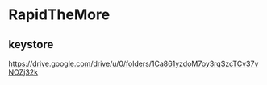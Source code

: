 # RapidTheMore

## keystore
https://drive.google.com/drive/u/0/folders/1Ca861yzdoM7oy3rqSzcTCv37vNOZj32k